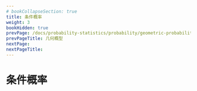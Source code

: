 ```yaml
---
# bookCollapseSection: true
title: 条件概率
weight: 3
bookHidden: true
prevPage: /docs/probability-statistics/probability/geometric-probability
prevPageTitle: 几何概型
nextPage: 
nextPageTitle: 
---
```


# 条件概率

